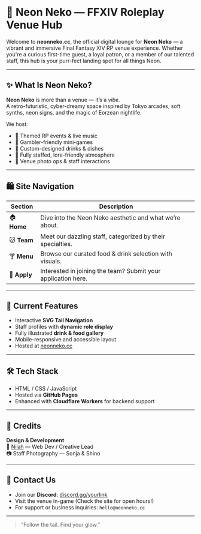 # 🐾 Neon Neko — FFXIV Roleplay Venue Hub

Welcome to **neonneko.cc**, the official digital lounge for **Neon Neko** — a vibrant and immersive Final Fantasy XIV RP venue experience. Whether you're a curious first-time guest, a loyal patron, or a member of our talented staff, this hub is your purr-fect landing spot for all things Neon.

---

## ✨ What Is Neon Neko?

**Neon Neko** is more than a venue — it’s a *vibe.*  
A retro-futuristic, cyber-dreamy space inspired by Tokyo arcades, soft synths, neon signs, and the magic of Eorzean nightlife.

We host:
- 💃 Themed RP events & live music
- 🎰 Gambler-friendly mini-games
- 🍹 Custom-designed drinks & dishes
- 🌈 Fully staffed, lore-friendly atmosphere
- 📸 Venue photo ops & staff interactions

---

## 🛍️ Site Navigation

| Section | Description |
|--------|-------------|
| 🏠 **Home** | Dive into the Neon Neko aesthetic and what we’re about. |
| 🐱 **Team** | Meet our dazzling staff, categorized by their specialties. |
| 🍸 **Menu** | Browse our curated food & drink selection with visuals. |
| 💌 **Apply** | Interested in joining the team? Submit your application here. |

---

## 🎉 Current Features

- Interactive **SVG Tail Navigation**
- Staff profiles with **dynamic role display**
- Fully illustrated **drink & food gallery**
- Mobile-responsive and accessible layout
- Hosted at [neonneko.cc](https://neonneko.cc)

---

## 🛠️ Tech Stack

- HTML / CSS / JavaScript
- Hosted via **GitHub Pages**
- Enhanced with **Cloudflare Workers** for backend support

---

## 🤝 Credits

**Design & Development**  
🐾 [Nilah](https://github.com/nilah-xiv) — Web Dev / Creative Lead  
📷 Staff Photography — Sonja & Shino

---

## 💌 Contact Us

- Join our **Discord**: [discord.gg/yourlink](#)
- Visit the venue in-game (Check the site for open hours!)
- For support or business inquiries: `hello@neonneko.cc`

---

> “Follow the tail. Find your glow.”

